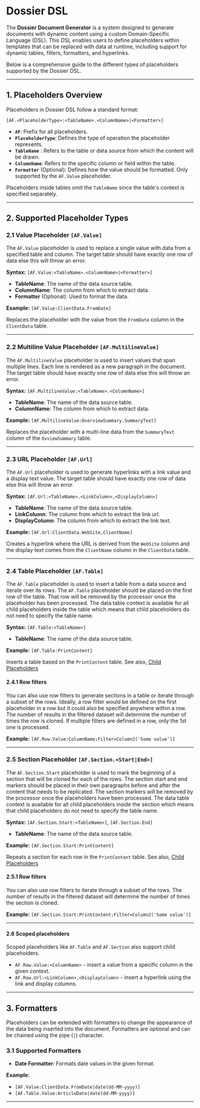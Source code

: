 ﻿# Dossier DSL

The **Dossier Document Generator** is a system designed to generate documents with dynamic content using a custom Domain-Specific Language (DSL). This DSL enables users to define placeholders within templates that can be replaced with data at runtime, including support for dynamic tables, filters, formatters, and hyperlinks.

Below is a comprehensive guide to the different types of placeholders supported by the Dossier DSL.

---

## 1. Placeholders Overview

Placeholders in Dossier DSL follow a standard format: 

`[AF.<PlaceholderType>:<TableName>.<ColumnName>|<Formatter>]`

- **`AF`**: Prefix for all placeholders.
- **`PlaceholderType`**: Defines the type of operation the placeholder represents.
- **`TableName`** : Refers to the table or data source from which the content will be drawn.
- **`ColumnName`**: Refers to the specific column or field within the table.
- **`Formatter`** (Optional): Defines how the value should be formatted. Only supported by the `AF.Value` placeholder.

Placeholders inside tables omit the `TableName` since the table's context is specified separately.

---

## 2. Supported Placeholder Types

### 2.1 Value Placeholder `[AF.Value]`

The `AF.Value` placeholder is used to replace a single value with data from a specified table and column.
The target table should have exactly one row of data else this will throw an error.

**Syntax:** `[AF.Value:<TableName>.<ColumnName>|<Formatter>]`

- **TableName**: The name of the data source table.
- **ColumnName**: The column from which to extract data.
- **Formatter** (Optional): Used to format the data.

**Example:** `[AF.Value:ClientData.FromDate]`

Replaces the placeholder with the value from the `FromDate` column in the `ClientData` table.

---

### 2.2 Multiline Value Placeholder `[AF.MultilineValue]`

The `AF.MultilineValue` placeholder is used to insert values that span multiple lines. Each line is rendered as a new
paragraph in the document. The target table should have exactly one row of data else this will throw an error.

**Syntax:** `[AF.MultilineValue:<TableName>.<ColumnName>]`

- **TableName**: The name of the data source table.
- **ColumnName**: The column from which to extract data.

**Example:** `[AF.MultilineValue:OverviewSummary.SummaryText]`

Replaces the placeholder with a multi-line data from the `SummaryText` column of the `OvviewSummary` table.

---

### 2.3 URL Placeholder `[AF.Url]`

The `AF.Url` placeholder is used to generate hyperlinks with a link value and a display text value. The target table should have exactly one row of data else this will throw an error.

**Syntax:** `[AF.Url:<TableName>.<LinkColumn>,<DisplayColumn>]`

- **TableName**: The name of the data source table.
- **LinkColumn**: The column from which to extract the link url.
- **DisplayColumn**: The column from which to extract the link text.

**Example:** `[AF.Url:ClientData.WebSite,ClientName]`

Creates a hyperlink where the URL is derived from the `WebSite` column and the display text comes from the `ClientName` column in the `ClientData` table.

---

### 2.4 Table Placeholder `[AF.Table]`

The `AF.Table` placeholder is used to insert a table from a data source and iterate over its rows. 
The `AF.Table` placeholder should be placed on the first row of the table. That row will be removed by the processor
once the placeholder has been processed. The data table context is available for all child placeholders inside the table which means that child placeholders
do not need to specify the table name.

**Syntax:** `[AF.Table:<TableName>]`

- **TableName**: The name of the data source table.

**Example:** `[AF.Table:PrintContent]`

Inserts a table based on the `PrintContent` table. See also, [Child Placeholders](#child-placeholders)

#### 2.4.1 Row filters

You can also use row filters to generate sections in a table or iterate through a subset of the rows.
Ideally, a row filter would be defined on the first placeholder in a row but it could also be specified anywhere within a row.
The number of results in the filtered dataset will determine the number of times the row is cloned. If multiple filters are defined in a row, only the 1st one is processed.

**Example:** `[AF.Row.Value:ColumnName;Filter=Column2('Some value')]`

---

### 2.5 Section Placeholder `[AF.Section.<Start|End>]`

The `AF.Section.Start` placeholder is used to mark the beginning of a section that will be cloned for each of the rows. 
The section start and end markers should be placed in their own paragraphs before and after the content that needs to be replicated. 
The section markers will be removed by the processor once the placeholders have been processed. 
The data table context is available for all child placeholders inside the section which means that child placeholders
do not need to specify the table name.

**Syntax:** `[AF.Section.Start:<TableName>]`, `[AF.Section.End]`

- **TableName**: The name of the data source table.

**Example:** `[AF.Section.Start:PrintContent]`

Repeats a section for each row in the `PrintContent` table. See also, [Child Placeholders](#child-placeholders)

#### 2.5.1 Row filters

You can also use row filters to iterate through a subset of the rows. The number of results in the filtered dataset will determine 
the number of times the section is cloned.

**Example:** `[AF.Section.Start:PrintContent;Filter=Column2('Some value')]`

---

#### 2.6 Scoped placeholders

 Scoped placeholders like `AF.Table` and `AF.Section` also support child placeholders.

* `AF.Row.Value:<ColumnName>` - insert a value from a specific column in the given context.
* `AF.Row.Url:<LinkColumn>,<DisplayColumn>` - insert a hyperlink using the link and display columns.

---

## 3. Formatters

Placeholders can be extended with formatters to change the appearance of the data being inserted into the document. Formatters are optional and can be chained using the pipe (`|`) character.

### 3.1 Supported Formatters

- **Date Formatter**: Formats date values in the given format.

**Example:** 
* `[AF.Value:ClientData.FromDate|date(dd-MM-yyyy)]`
* `[AF.Table.Value:ArticleDate|date(dd-MM-yyyy)]`
 
---
